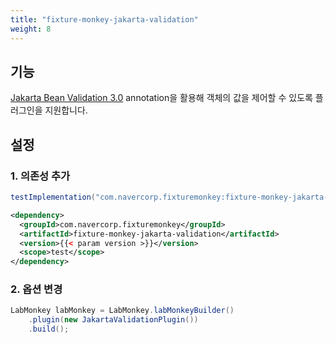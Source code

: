 ```yaml
---
title: "fixture-monkey-jakarta-validation"
weight: 8
---
```


## 기능
[Jakarta Bean Validation 3.0](https://jakarta.ee/specifications/bean-validation/3.0/jakarta-bean-validation-spec-3.0.html) annotation을 활용해 객체의 값을 제어할 수 있도록 플러그인을 지원합니다.

## 설정
### 1. 의존성 추가
```groovy
testImplementation("com.navercorp.fixturemonkey:fixture-monkey-jakarta-validation:{{< param version >}}")
```

```xml
<dependency>
  <groupId>com.navercorp.fixturemonkey</groupId>
  <artifactId>fixture-monkey-jakarta-validation</artifactId>
  <version>{{< param version >}}</version>
  <scope>test</scope>
</dependency>
```

### 2. 옵션 변경
```java
LabMonkey labMonkey = LabMonkey.labMonkeyBuilder()
    .plugin(new JakartaValidationPlugin())
    .build();
```
